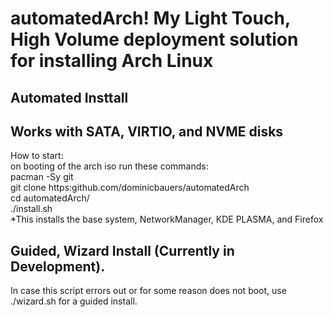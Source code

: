 # automatedArch! My Light Touch, High Volume deployment solution for installing Arch Linux  
## Automated Insttall
## Works with SATA, VIRTIO, and NVME disks  
How to start:  
on booting of the arch iso run these commands:  
pacman -Sy git  
git clone https:github.com/dominicbauers/automatedArch  
cd automatedArch/  
./install.sh  
*This installs the base system, NetworkManager, KDE PLASMA, and Firefox

## Guided, Wizard Install (Currently in Development).
In case this script errors out or for some reason does not boot,
use ./wizard.sh for a guided install.
